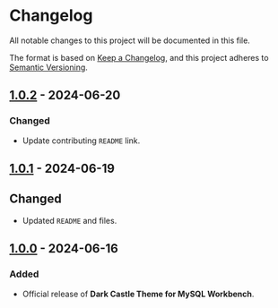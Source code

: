 # Changelog

All notable changes to this project will be documented in this file.

The format is based on [Keep a Changelog](https://keepachangelog.com/en/1.1.0/),
and this project adheres to [Semantic Versioning](https://semver.org/spec/v2.0.0.html).

## [1.0.2] - 2024-06-20

### Changed

- Update contributing `README` link.

## [1.0.1] - 2024-06-19

## Changed

- Updated `README` and files.

## [1.0.0] - 2024-06-16

### Added

- Official release of **Dark Castle Theme for MySQL Workbench**.

[1.0.2]: https://github.com/scottgriv/Dark-Castle-MySQL-Workbench/compare/v1.0.1...v1.0.2
[1.0.1]: https://github.com/scottgriv/Dark-Castle-MySQL-Workbench/compare/v1.0.0...v1.0.1
[1.0.0]: https://github.com/scottgriv/Dark-Castle-MySQL-Workbench/releases/tag/v1.0.0
